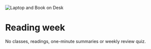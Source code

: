 ![Laptop and Book on Desk](../../assets/images/course-2/andre-a-xavier-al8rko2u5eE-unsplash.jpg ':class=banner-image')

# Reading week
No classes, readings, one-minute summaries or weekly review quiz.
